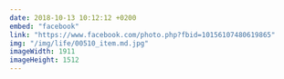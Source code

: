 ```yaml
---
date: 2018-10-13 10:12:12 +0200
embed: "facebook"
link: "https://www.facebook.com/photo.php?fbid=10156107480619865"
img: "/img/life/00510_item.md.jpg"
imageWidth: 1911
imageHeight: 1512
---
```

